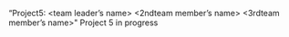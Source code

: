 “Project5: <team leader’s name> <2ndteam member’s name> <3rdteam member’s name>"
Project 5 in progress